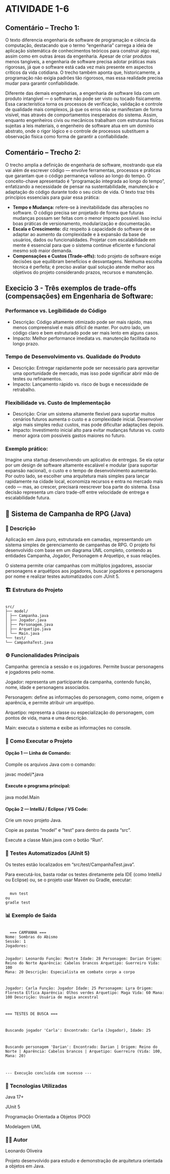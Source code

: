 <h1> ATIVIDADE 1-6</h1>

<h2>Comentário – Trecho 1:</h2>
<p>O texto diferencia engenharia de software de programação e ciência da computação, destacando que o termo “engenharia” carrega a ideia de aplicação sistemática de conhecimentos teóricos para construir algo real, assim como em outras áreas da engenharia. Apesar de criar produtos menos tangíveis, a engenharia de software precisa adotar práticas mais rigorosas, já que o software está cada vez mais presente em aspectos críticos da vida cotidiana. O trecho também aponta que, historicamente, a programação não exigia padrões tão rigorosos, mas essa realidade precisa mudar para garantir confiabilidade.</p>
<p>Diferente das demais engenharias, a engenharia de software lida com um produto intangível — o software não pode ser visto ou tocado fisicamente. Essa característica torna os processos de verificação, validação e controle de qualidade mais complexos, já que os erros não se manifestam de forma visível, mas através de comportamentos inesperados do sistema. Assim, enquanto engenheiros civis ou mecânicos trabalham com estruturas físicas sujeitas a leis materiais, o engenheiro de software atua em um domínio abstrato, onde o rigor lógico e o controle de processos substituem a observação física como forma de garantir a confiabilidade.</p>

<h2>Comentário – Trecho 2:</h2>
<p>O trecho amplia a definição de engenharia de software, mostrando que ela vai além de escrever código — envolve ferramentas, processos e práticas que garantam que o código permaneça valioso ao longo do tempo. O conceito-chave apresentado é “programação integrada ao longo do tempo”, enfatizando a necessidade de pensar na sustentabilidade, manutenção e adaptação do código durante todo o seu ciclo de vida. O texto traz três princípios essenciais para guiar essa prática:</p>

<ul>
  <li><b>Tempo e Mudança:</b> refere-se à inevitabilidade das alterações no software. O código precisa ser projetado de forma que futuras mudanças possam ser feitas com o menor impacto possível. Isso inclui boas práticas de versionamento, modularização e documentação.
</li>
  <li><b>Escala e Crescimento:</b> diz respeito à capacidade do software de se adaptar ao aumento da complexidade e à expansão da base de usuários, dados ou funcionalidades. Projetar com escalabilidade em mente é essencial para que o sistema continue eficiente e funcional mesmo sob maior demanda.</li>
  <li><b>Compensações e Custos (Trade-offs):</b> todo projeto de software exige decisões que equilibram benefícios e desvantagens. Nenhuma escolha técnica é perfeita; é preciso avaliar qual solução atende melhor aos objetivos do projeto considerando prazos, recursos e manutenção.</li>
</ul>

<h2>Execicio 3 - Três exemplos de trade-offs (compensações) em Engenharia de Software:</h2>

<h3>Performance vs. Legibilidade do Código</h3>
<ul>
  <li>Descrição: Código altamente otimizado pode ser mais rápido, mas menos compreensível e mais difícil de manter. Por outro lado, um código claro e bem estruturado pode ser mais lento em alguns casos.</li>
  <li>Impacto: Melhor performance imediata vs. manutenção facilitada no longo prazo.</li>
</ul>

<h3>Tempo de Desenvolvimento vs. Qualidade do Produto</h3>
<ul>
  <li>Descrição: Entregar rapidamente pode ser necessário para aproveitar uma oportunidade de mercado, mas isso pode significar abrir mão de testes ou refinamentos.</li>
  <li>Impacto: Lançamento rápido vs. risco de bugs e necessidade de retrabalho.</li>
</ul>

<h3>Flexibilidade vs. Custo de Implementação</h3>
<ul>
  <li>Descrição: Criar um sistema altamente flexível para suportar muitos cenários futuros aumenta o custo e a complexidade inicial. Desenvolver algo mais simples reduz custos, mas pode dificultar adaptações depois.</li>
  <li>Impacto: Investimento inicial alto para evitar mudanças futuras vs. custo menor agora com possíveis gastos maiores no futuro.</li>
</ul>

<h3>Exemplo prático:</h3>
<p>Imagine uma startup desenvolvendo um aplicativo de entregas. Se ela optar por um design de software altamente escalável e modular (para suportar expansão nacional), o custo e o tempo de desenvolvimento aumentarão. Por outro lado, se escolher uma arquitetura mais simples para lançar rapidamente na cidade local, economiza recursos e entra no mercado mais cedo — mas, ao crescer, precisará reescrever boa parte do sistema. Essa decisão representa um claro trade-off entre velocidade de entrega e escalabilidade futura.</p>

<h2>🎲 Sistema de Campanha de RPG (Java)</h2>

<h3>🧾 Descrição</h3>
<p>Aplicação em Java puro, estruturada em camadas, representando um sistema simples de gerenciamento de campanhas de RPG.
O projeto foi desenvolvido com base em um diagrama UML completo, contendo as entidades Campanha, Jogador, Personagem e Arquetipo, e suas relações.</p>

<p>O sistema permite criar campanhas com múltiplos jogadores, associar personagens e arquétipos aos jogadores, buscar jogadores e personagens por nome e realizar testes automatizados com JUnit 5.</p>

<h3>🏗️ Estrutura do Projeto</h3>
<code>
src/
├── model/
│ ├── Campanha.java
│ ├── Jogador.java
│ ├── Personagem.java
│ ├── Arquetipo.java
│ └── Main.java
└── test/
└── CampanhaTest.java
</code>

<h3>⚙️ Funcionalidades Principais</h3>
<p>Campanha: gerencia a sessão e os jogadores. Permite buscar personagens e jogadores pelo nome.</p>
<p>Jogador: representa um participante da campanha, contendo função, nome, idade e personagens associados.</p>
<p>Personagem: define as informações do personagem, como nome, origem e aparência, e permite atribuir um arquétipo.</p>
<p>Arquetipo: representa a classe ou especialização do personagem, com pontos de vida, mana e uma descrição.</p>
<p>Main: executa o sistema e exibe as informações no console.

<h3>🚀 Como Executar o Projeto</h3>
<h4>Opção 1 — Linha de Comando:</h4>
<p>Compile os arquivos Java com o comando:</p>
<p>javac model/*.java</p>

<h4>Execute o programa principal:</h4>
<p>java model.Main</p>

<h4>Opção 2 — IntelliJ / Eclipse / VS Code:</h4>
<p>Crie um novo projeto Java.</p>
<p>Copie as pastas “model” e “test” para dentro da pasta “src”.</p>
<p>Execute a classe Main.java com o botão “Run”.</p>

<h3>🧪 Testes Automatizados (JUnit 5)</h3>
<p>Os testes estão localizados em “src/test/CampanhaTest.java”.</p>
<p>Para executá-los, basta rodar os testes diretamente pela IDE (como IntelliJ ou Eclipse) ou, se o projeto usar Maven ou Gradle, executar:</p>
<code>
  mvn test
ou
gradle test
</code>

<h3>📊 Exemplo de Saída</h3>

<code>
  === CAMPANHA ===
Nome: Sombras do Abismo
Sessão: 1
Jogadores:

Jogador: Leonardo
Função: Mestre
Idade: 28
Personagem: Darian
Origem: Reino do Norte
Aparência: Cabelos brancos
Arquetipo: Guerreiro
Vida: 100
Mana: 20
Descrição: Especialista em combate corpo a corpo

Jogador: Carla
Função: Jogador
Idade: 25
Personagem: Lyra
Origem: Floresta Élfica
Aparência: Olhos verdes
Arquetipo: Maga
Vida: 60
Mana: 100
Descrição: Usuária de magia ancestral

=== TESTES DE BUSCA ===

Buscando jogador 'Carla':
Encontrado: Carla (Jogador), Idade: 25

Buscando personagem 'Darian':
Encontrado: Darian | Origem: Reino do Norte | Aparência: Cabelos brancos | Arquetipo: Guerreiro (Vida: 100, Mana: 20)

--- Execução concluída com sucesso ---
</code>

<h3>🧠 Tecnologias Utilizadas</h3>
<p>Java 17+</p>
<p>JUnit 5</p>
<p>Programação Orientada a Objetos (POO)</p>
<p>Modelagem UML</p>

<h3>👨‍💻 Autor</h3>
<p>Leonardo Oliveira</p>
<p>Projeto desenvolvido para estudo e demonstração de arquitetura orientada a objetos em Java.</p>

